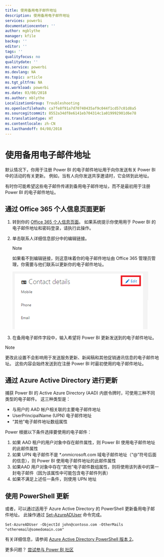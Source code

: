 ```yaml
---
title: 使用备用电子邮件地址
description: 使用备用电子邮件地址
services: powerbi
documentationcenter: ''
author: mgblythe
manager: kfile
backup: ''
editor: ''
tags: ''
qualityfocus: no
qualitydate: ''
ms.service: powerbi
ms.devlang: NA
ms.topic: article
ms.tgt_pltfrm: NA
ms.workload: powerbi
ms.date: 03/08/2018
ms.author: mblythe
LocalizationGroup: Troubleshooting
ms.openlocfilehash: ca7fe8f91a7d70740435af9c044f1cd57c01d8a5
ms.sourcegitcommit: 8552a34df8e6141eb704314c1a019992901d6e78
ms.translationtype: HT
ms.contentlocale: zh-CN
ms.lasthandoff: 04/08/2018
---
```

# <a name="using-an-alternate-email-address"></a>使用备用电子邮件地址
默认情况下，你用于注册 Power BI 的电子邮件地址用于向你发送有关 Power BI 中的活动的有关更新。  例如，当有人向你发送共享邀请时，它会转到此地址。

有时你可能希望这些电子邮件传递到备用电子邮件地址，而不是最初用于注册 Power BI 的电子邮件地址。

## <a name="updating-through-office-365-personal-info-page"></a>通过 Office 365 个人信息页面更新
1. 转到你的 [Office 365 个人信息页面](https://portal.office.com/account/#personalinfo)。  如果系统提示你使用用于 Power BI 的电子邮件地址和密码登录，请执行此操作。
2. 单击联系人详细信息部分中的编辑链接。  
   
   > [!NOTE]
   > 如果看不到编辑链接，则这意味着你的电子邮件地址由 Office 365 管理员管理，你需要与他们联系以更新你的电子邮件地址。
   > 
   > 
   
   ![](media/service-admin-alternate-email-address-for-power-bi/contact-details.png)
3. 在备用电子邮件字段中，输入希望将 Power BI 更新发送到的电子邮件地址。

> [!NOTE]
> 更改此设置不会影响用于发送服务更新、新闻稿和其他促销通讯信息的电子邮件地址。  这些内容会始终发送到在注册 Power BI 时最初使用的电子邮件地址。
> 
> 

## <a name="updating-through-azure-active-directory"></a>通过 Azure Active Directory 进行更新
捕获 Power BI 的 Active Azure Directory (AAD) 内嵌令牌时，可使用三种不同类型的电子邮件。 这三种类型是：

* 与用户的 AAD 帐户相关联的主要电子邮件地址
* UserPrincipalName (UPN) 电子邮件地址
* “其他”电子邮件地址数组属性

Power 根据以下条件选择要使用的电子邮件：
1.  如果 AAD 租户的用户对象中存在邮件属性，则 Power BI 使用电子邮件地址的此邮件属性
2.  如果 UPN 电子邮件不是 \*.onmicrosoft.com 域电子邮件地址（“\@”符号后面的信息），则 Power BI 使用电子邮件地址的此邮件属性
3.  如果AAD 用户对象中存在“其他”电子邮件数组属性，则将使用该列表中的第一封电子邮件（因为该属性中可能包含电子邮件列表）
4. 如果不满足上述任一条件，则使用 UPN 地址

## <a name="updating-with-powershell"></a>使用 PowerShell 更新
或者，可以通过适用于 Azure Active Directory 的 PowerShell 更新备用电子邮件地址。 此操作通过 [Set-AzureADUser](https://docs.microsoft.com/powershell/module/azuread/set-azureaduser) 命令完成。

```
Set-AzureADUser -ObjectId john@contoso.com -OtherMails "otheremail@somedomain.com"
```

有关详细信息，请参阅 [Azure Active Directory PowerShell 版本 2](https://docs.microsoft.com/powershell/azure/active-directory/install-adv2)。

更多问题？ [尝试参与 Power BI 社区](http://community.powerbi.com/)

